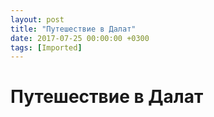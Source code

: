 ```yaml
---
layout: post
title: "Путешествие в Далат"
date: 2017-07-25 00:00:00 +0300
tags: [Imported]
---
```

# Путешествие в Далат 

